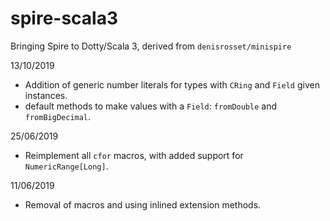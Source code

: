 # spire-scala3
Bringing Spire to Dotty/Scala 3, derived from `denisrosset/minispire`

13/10/2019
- Addition of generic number literals for types with `CRing` and `Field` given instances.
- default methods to make values with a `Field`: `fromDouble` and `fromBigDecimal`.

25/06/2019
- Reimplement all `cfor` macros, with added support for `NumericRange[Long]`.

11/06/2019
- Removal of macros and using inlined extension methods.
